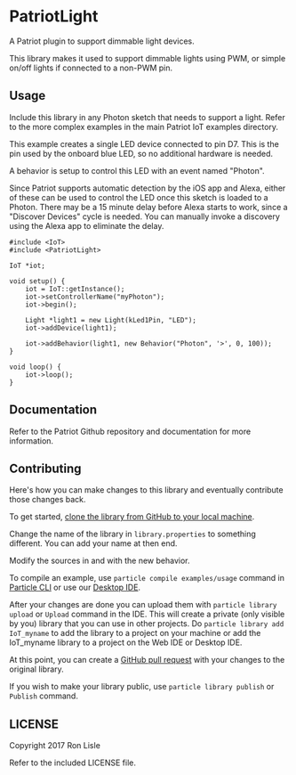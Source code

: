 # PatriotLight

A Patriot plugin to support dimmable light devices.

This library makes it used to support dimmable lights using PWM,
or simple on/off lights if connected to a non-PWM pin.

## Usage

Include this library in any Photon sketch that needs to support a light.
Refer to the more complex examples in the main Patriot IoT examples
 directory.

This example creates a single LED device connected to pin D7.
This is the pin used by the onboard blue LED, so no additional
hardware is needed.

A behavior is setup to control this LED with an event named "Photon".

Since Patriot supports automatic detection by the iOS app and Alexa,
either of these can be used to control the LED once this sketch is
loaded to a Photon. There may be a 15 minute delay before Alexa starts
to work, since a "Discover Devices" cycle is needed. You can manually
invoke a discovery using the Alexa app to eliminate the delay.


```
#include <IoT>
#include <PatriotLight>

IoT *iot;

void setup() {
    iot = IoT::getInstance();
    iot->setControllerName("myPhoton");
    iot->begin();

    Light *light1 = new Light(kLed1Pin, "LED");
    iot->addDevice(light1);

    iot->addBehavior(light1, new Behavior("Photon", '>', 0, 100));
}

void loop() {
    iot->loop();
}
```

## Documentation

Refer to the Patriot Github repository and documentation for more
information.


## Contributing

Here's how you can make changes to this library and eventually contribute those changes back.

To get started, [clone the library from GitHub to your local machine](https://help.github.com/articles/cloning-a-repository/).

Change the name of the library in `library.properties` to something different. You can add your name at then end.

Modify the sources in <src> and <examples> with the new behavior.

To compile an example, use `particle compile examples/usage` command in [Particle CLI](https://docs.particle.io/guide/tools-and-features/cli#update-your-device-remotely) or use our [Desktop IDE](https://docs.particle.io/guide/tools-and-features/dev/#compiling-code).

After your changes are done you can upload them with `particle library upload` or `Upload` command in the IDE. This will create a private (only visible by you) library that you can use in other projects. Do `particle library add IoT_myname` to add the library to a project on your machine or add the IoT_myname library to a project on the Web IDE or Desktop IDE.

At this point, you can create a [GitHub pull request](https://help.github.com/articles/about-pull-requests/) with your changes to the original library.

If you wish to make your library public, use `particle library publish` or `Publish` command.

## LICENSE
Copyright 2017 Ron Lisle

Refer to the included LICENSE file.
